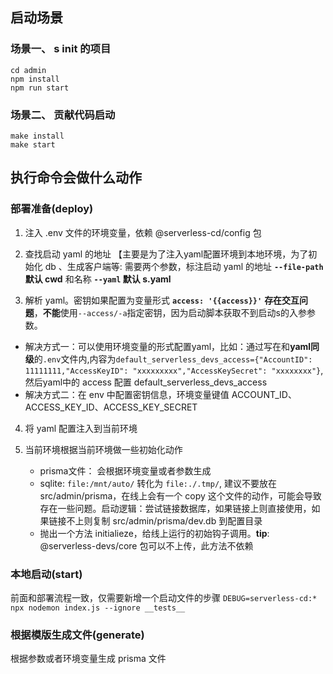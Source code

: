## 启动场景

### 场景一、 s init 的项目

```shell
cd admin
npm install
npm run start
```

### 场景二、 贡献代码启动

```shell
make install
make start
```


## 执行命令会做什么动作


### 部署准备(deploy)

1. 注入 .env 文件的环境变量，依赖 @serverless-cd/config 包

2. 查找启动 yaml 的地址 【主要是为了注入yaml配置环境到本地环境，为了初始化 db 、生成客户端等: 需要两个参数，标注启动 yaml 的地址 **`--file-path` 默认 cwd** 和名称 **`--yaml` 默认 s.yaml**

3. 解析 yaml。密钥如果配置为变量形式 **`access: '{{access}}'`** **存在交互问题**，**不能**使用`--access/-a`指定密钥，因为启动脚本获取不到启动s的入参参数。
- 解决方式一：可以使用环境变量的形式配置yaml，比如：通过写在和**yaml同级**的`.env`文件内,内容为`default_serverless_devs_access={"AccountID": 11111111,"AccessKeyID": "xxxxxxxxx","AccessKeySecret": "xxxxxxxx"}`, 然后yaml中的 access 配置 default_serverless_devs_access
- 解决方式二：在 env 中配置密钥信息，环境变量键值 ACCOUNT_ID、ACCESS_KEY_ID、ACCESS_KEY_SECRET 

4. 将 yaml 配置注入到当前环境

5. 当前环境根据当前环境做一些初始化动作
    - prisma文件： 会根据环境变量或者参数生成
    - sqlite: `file:/mnt/auto/` 转化为 `file:./.tmp/`, 建议不要放在 src/admin/prisma，在线上会有一个 copy 这个文件的动作，可能会导致存在一些问题。启动逻辑：尝试链接数据库，如果链接上则直接使用，如果链接不上则复制 src/admin/prisma/dev.db 到配置目录
    - 抛出一个方法 initialieze，给线上运行的初始钩子调用。**tip**: @serverless-devs/core 包可以不上传，此方法不依赖

### 本地启动(start)

前面和部署流程一致，仅需要新增一个启动文件的步骤 `DEBUG=serverless-cd:* npx nodemon index.js --ignore __tests__`


### 根据模版生成文件(generate)

根据参数或者环境变量生成 prisma 文件
